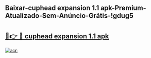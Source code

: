 
## Baixar-cuphead expansion 1.1 apk-Premium-Atualizado-Sem-Anúncio-Grátis-!gdug5

# <h2><a href="https://andorid.site?title=cuphead_expansion_1.1_apk&ref=27">🔗👉 🔴 cuphead expansion 1.1 apk</a></h2>

[![acn](https://github.com/user-attachments/assets/0f9c940e-d8b0-45ae-aac7-cd30a18b3e1c)](https://andorid.site?title=cuphead_expansion_1.1_apk&ref=27)

